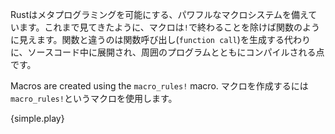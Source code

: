 <!-- Rust provides a powerful macro system that allows metaprogramming. As you've
seen in previous chapters, macros look like functions, except that their name
ends with a bang `!`, but instead of generating a function call, macros are
expanded into source code that gets compiled with the rest of the program. -->
Rustはメタプログラミングを可能にする、パワフルなマクロシステムを備えています。これまで見てきたように、マクロは`!`で終わることを除けば関数のように見えます。関数と違うのは関数呼び出し(`function call`)を生成する代わりに、ソースコード中に展開され、周囲のプログラムとともにコンパイルされる点です。

Macros are created using the `macro_rules!` macro.
マクロを作成するには`macro_rules!`というマクロを使用します。

{simple.play}
